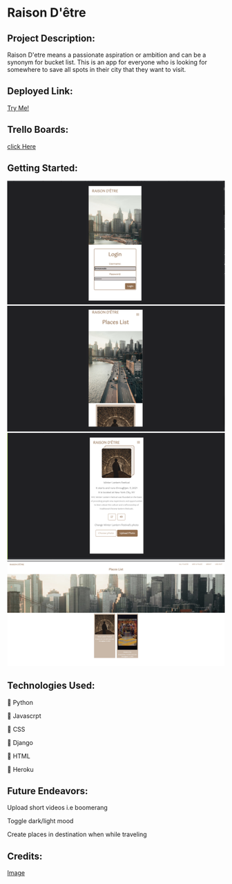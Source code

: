# Raison D'être 
## Project Description:	
Raison D'etre means a passionate aspiration or ambition and can be a synonym for bucket list. This is an app for everyone who is looking for somewhere to save all spots in their city that they want to visit.

## Deployed Link:
[ Try Me!](https://raison-detre.herokuapp.com/)

## Trello Boards:
[ click Here](https://trello.com/b/6diSYTod/project-3)

## Getting Started:
![alt text](main_app/static/images/Screen%20Shot%202021-11-30%20at%203.02.11%20PM.png)
![alt text](main_app/static/images/Screen%20Shot%202021-11-30%20at%203.01.24%20PM.png)
![alt text](main_app/static/images/Screen%20Shot%202021-11-30%20at%203.00.56%20PM.png)
![alt text](main_app/static/images/all-places.png) 


## Technologies Used: 

 Python 

 Javascrpt 

 CSS

 Django 

 HTML 

 Heroku 

## Future Endeavors:

Upload short videos i.e boomerang

Toggle dark/light mood

Create places in destination when while traveling


## Credits:
[Image](https://images.pexels.com/photos/3467149/pexels-photo-3467149.jpeg?auto=compress&cs=tinysrgb&dpr=2&h=750&w=1260)